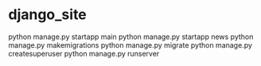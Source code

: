 # django_site

python manage.py startapp main 
python manage.py startapp news 
python manage.py makemigrations 
python manage.py migrate 
python manage.py createsuperuser
python manage.py runserver
